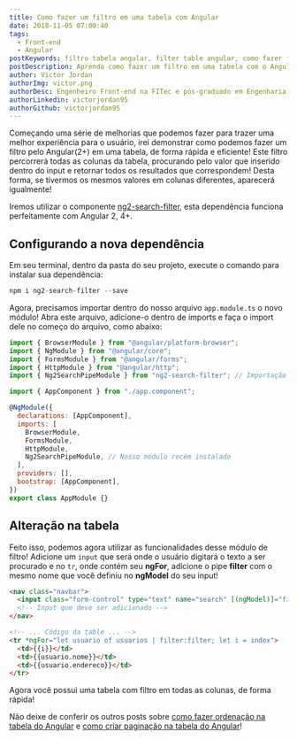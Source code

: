 ```yaml
---
title: Como fazer um filtro em uma tabela com Angular
date: 2018-11-05 07:00:40
tags:
  - Front-end
  - Angular
postKeywords: filtro tabela angular, filter table angular, como fazer filtro angular, filtrar tabela no angular, filtro no grid angular, filtro, tabela angular
postDescription: Aprenda como fazer um filtro em uma tabela com o Angular através do ng2-search-filter!
author: Victor Jordan
authorImg: victor.png
authorDesc: Engenheiro Front-end na FITec e pós-graduado em Engenharia de Software pela PUC-MG e formado em Banco de Dados pela Fatec, apaixonado por usabilidade, performance e UX!
authorLinkedin: victorjordan95
authorGithub: victorjordan95
---
```


Começando uma série de melhorias que podemos fazer para trazer uma melhor experiência para o usuário, irei demonstrar como podemos fazer um filtro pelo Angular(2+) em uma tabela, de forma rápida e eficiente!
Este filtro percorrerá todas as colunas da tabela, procurando pelo valor que inserido dentro do input e retornar todos os resultados que correspondem! Desta forma, se tivermos os mesmos valores em colunas diferentes, aparecerá igualmente!

Iremos utilizar o componente [ng2-search-filter](https://www.npmjs.com/package/ng2-search-filter), esta dependência funciona perfeitamente com Angular 2, 4+.

<!-- more -->

## Configurando a nova dependência

Em seu terminal, dentro da pasta do seu projeto, execute o comando para instalar sua dependência:

```javascript
npm i ng2-search-filter --save
```

Agora, precisamos importar dentro do nosso arquivo `app.module.ts` o novo módulo! Abra este arquivo, adicione-o dentro de imports e faça o import dele no começo do arquivo, como abaixo:

```javascript
import { BrowserModule } from "@angular/platform-browser";
import { NgModule } from "@angular/core";
import { FormsModule } from "@angular/forms";
import { HttpModule } from "@angular/http";
import { Ng2SearchPipeModule } from "ng2-search-filter"; // Importação

import { AppComponent } from "./app.component";

@NgModule({
  declarations: [AppComponent],
  imports: [
    BrowserModule,
    FormsModule,
    HttpModule,
    Ng2SearchPipeModule, // Nosso módulo recém instalado
  ],
  providers: [],
  bootstrap: [AppComponent],
})
export class AppModule {}
```

## Alteração na tabela

Feito isso, podemos agora utilizar as funcionalidades desse módulo de filtro!
Adicione um `input` que será onde o usuário digitará o texto a ser procurado e no `tr`, onde contém seu **ngFor**, adicione o pipe **filter** com o mesmo nome que você definiu no **ngModel** do seu input!

```html
<nav class="navbar">
  <input class="form-control" type="text" name="search" [(ngModel)]="filter" />
  <!-- Input que deve ser adicionado -->
</nav>

<!-- ... Código da table ... -->
<tr *ngFor="let usuario of usuarios | filter:filter; let i = index">
  <td>{{i}}</td>
  <td>{{usuario.nome}}</td>
  <td>{{usuario.endereco}}</td>
</tr>
```

Agora você possui uma tabela com filtro em todas as colunas, de forma rápida!

Não deixe de conferir os outros posts sobre [como fazer ordenação na tabela do Angular](https://backefront.com.br/ordenacao-tabela-angular/) e [como criar paginação na tabela do Angular](https://backefront.com.br/criando-paginacao-tabela-angular/)!
